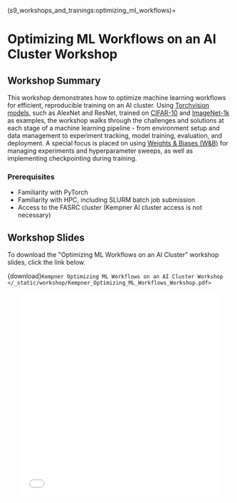 (s9_workshops_and_trainings:optimizing_ml_workflows)=
# Optimizing ML Workflows on an AI Cluster Workshop


## Workshop Summary

This workshop demonstrates how to optimize machine learning workflows for efficient, reproducible training on an AI cluster. Using [Torchvision models](https://docs.pytorch.org/vision/main/models.html), such as AlexNet and ResNet, trained on [CIFAR-10](https://www.cs.toronto.edu/~kriz/cifar.html) and [ImageNet-1k](https://www.image-net.org/index.php) as examples, the workshop walks through the challenges and solutions at each stage of a machine learning pipeline - from environment setup and data management to experiment tracking, model training, evaluation, and deployment. A special focus is placed on using [Weights & Biases (W&B)](https://wandb.ai/home) for managing experiments and hyperparameter sweeps, as well as implementing checkpointing during training.

### Prerequisites

- Familiarity with PyTorch
- Familiarity with HPC, including SLURM batch job submission
- Access to the FASRC cluster (Kempner AI cluster access is not necessary)

## Workshop Slides 

To download the "Optimizing ML Workflows on an AI Cluster" workshop slides, click the link below.

{download}`Kempner Optimizing ML Workflows on an AI Cluster Workshop </_static/workshop/Kempner_Optimizing_ML_Workflows_Workshop.pdf>`

<div style="text-align: center;">
 <iframe src="/_static/workshop/Kempner_Optimizing_ML_Workflows_Workshop.pdf" width="90%" height="460px" style="border: none;"></iframe>
</div>